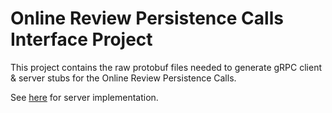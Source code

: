 # Online Review Persistence Calls Interface Project

This project contains the raw protobuf files needed to generate gRPC client & server stubs for the Online Review Persistence Calls.

See [here](https://github.com/topcoder-platform/online-review-repository) for server implementation.

